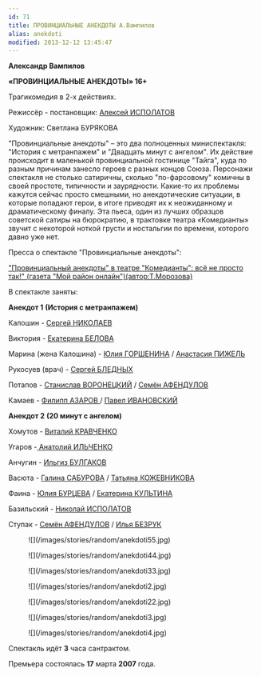 ```yaml
---
id: 71
title: ПРОВИНЦИАЛЬНЫЕ АНЕКДОТЫ А.Вампилов
alias: anekdoti
modified: 2013-12-12 13:45:47
---
```


**Александр Вампилов**

**«ПРОВИНЦИАЛЬНЫЕ АНЕКДОТЫ» 16+**

Трагикомедия в 2-х действиях.

Режиссёр - постановщик: <a href="53-aleksei-ispolatov.html">Алексей ИСПОЛАТОВ</a>

Художник: Светлана БУРЯКОВА

"Провинциальные анекдоты" – это два полноценных миниспектакля: "История с метранпажем" и "Двадцать минут с ангелом". Их действие происходит в маленькой провинциальной гостинице "Тайга", куда по разным причинам занесло героев с разных концов Союза. Персонажи спектакля не столько сатиричны, сколько "по-фарсовому" комичны в своей простоте, типичности и заурядности. Какие-то их проблемы кажутся сейчас просто смешными, но анекдотические ситуации, в которые попадают герои, в итоге приводят их к неожиданному и драматическому финалу. Эта пьеса, один из лучших образцов советской сатиры на бюрократию, в трактовке театра «Комедианты» звучит с некоторой ноткой грусти и ностальгии по времени, которого давно уже нет.

Пресса о спектакле "Провинциальные анекдоты":

<a href="268-pressa-anekdoti-2010.html">"Провинциальный анекдоты" в театре "Комедианты": всё не просто так!" (газета "Мой район онлайн")(автор:Т.Морозова)</a>

В спектакле заняты:

**Анекдот 1** **(История с метранпажем)**

Калошин - <a href="52-sergei-nikolaev.html">Сергей НИКОЛАЕВ</a>

Виктория - <a href="23-belova-ekaterina.html">Екатерина БЕЛОВА</a>

Марина (жена Калошина) - <a href="49-ylia-gorshenina.html">Юлия ГОРШЕНИНА</a> / <a href="64-asia-pigel-sergeevna.html">Анастасия ПИЖЕЛЬ</a>

Рукосуев (врач) - <a href="24-blednyh-sergej.html">Сергей БЛЕДНЫХ</a>

Потапов - <a href="51-stas-voronetski.html">Станислав ВОРОНЕЦКИЙ</a> / <a href="22-afendulov-semen.html">Семён АФЕНДУЛОВ</a>

Камаев<a href="284-2013-09-08-18-38-31.html"></a> - <a href="21-fillipp-azarov.html">Филипп АЗАРОВ </a>/ <a href="284-2013-09-08-18-38-31.html">Павел ИВАНОВСКИЙ</a>

**Анекдот 2** **(20 минут с ангелом)**

Хомутов - <a href="66-vitalii-kravchenko.html">Виталий КРАВЧЕНКО</a>

Угаров -<a href="55-anatolii-ilchenko.html"> Анатолий ИЛЬЧЕНКО</a>

Анчугин - <a href="77-ilgiz-bulgakov.html">Ильгиз БУЛГАКОВ</a>

Васюта - <a href="61-galina-saburova.html">Галина САБУРОВА</a> / <a href="80-tatiana-kogevnikova.html">Татьяна КОЖЕВНИКОВА</a>

Фаина - <a href="78-ylia-burceva.html">Юлия БУРЦЕВА</a> / <a href="81-ekaterina-kyltina.html">Екатерина КУЛЬТИНА</a>

Базильский - <a href="54-nikolai-ispolatov.html">Николай ИСПОЛАТОВ</a>

Ступак - <a href="22-afendulov-semen.html">Семён АФЕНДУЛОВ</a> <a href="112-mark-gavrilov.html"></a>/ <a href="83-bezryk-ilya.html">Илья БЕЗРУК</a>

<figure>
![](/images/stories/random/anekdoti55.jpg)
</figure>

<figure>
![](/images/stories/random/anekdoti44.jpg)
</figure>

<figure>
![](/images/stories/random/anekdoti33.jpg)
</figure>

<figure>
![](/images/stories/random/anekdoti2.jpg)
</figure>

<figure>
![](/images/stories/random/anekdoti22.jpg)
</figure>

<figure>
![](/images/stories/random/anekdoti3.jpg)
</figure>

<figure>
![](/images/stories/random/anekdoti4.jpg)
</figure>

Спектакль идёт **3** часа сантрактом.

Премьера состоялась **17** марта **2007** года.


